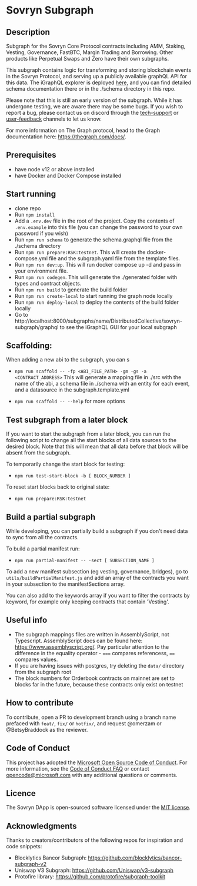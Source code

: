 # Sovryn Subgraph

## Description

Subgraph for the Sovryn Core Protocol contracts including AMM, Staking, Vesting, Governance, FastBTC, Margin Trading and Borrowing. Other products like Perpetual Swaps and Zero have their own subgraphs.

This subgraph contains logic for transforming and storing blockchain events in the Sovryn Protocol, and serving up a publicly available graphQL API for this data. The iGraphQL explorer is deployed [here](https://subgraph.sovryn.app/subgraphs/name/DistributedCollective/sovryn-subgraph/graphql), and you can find detailed schema documentation there or in the ./schema directory in this repo.

Please note that this is still an early version of the subgraph. While it has undergone testing, we are aware there may be some bugs. If you wish to report a bug, please contact us on discord through the [tech-support](https://discord.com/channels/729675474665603133/813119624098611260) or [user-feedback](https://discord.com/channels/729675474665603133/750376232771780608) channels to let us know.

For more information on The Graph protocol, head to the Graph documentation here: https://thegraph.com/docs/.

## Prerequisites

- have node v12 or above installed
- have Docker and Docker Compose installed

## Start running

- clone repo
- Run `npm install`
- Add a `.env.dev` file in the root of the project. Copy the contents of `.env.example` into this file (you can change the password to your own password if you wish)
- Run `npm run schema` to generate the schema.graphql file from the ./schema directory
- Run `npm run prepare:RSK:testnet`. This will create the docker-compose.yml file and the subgraph.yaml file from the template files.
- Run `npm run dev:up`. This will run docker compose up -d and pass in your environment file.
- Run `npm run codegen`. This will generate the ./generated folder with types and contract objects.
- Run `npm run build` to generate the build folder
- Run `npm run create-local` to start running the graph node locally
- Run `npm run deploy-local` to deploy the contents of the build folder locally
- Go to http://localhost:8000/subgraphs/name/DistributedCollective/sovryn-subgraph/graphql to see the iGraphQL GUI for your local subgraph

## Scaffolding:

When adding a new abi to the subgraph, you can s

- `npm run scaffold -- -fp <ABI_FILE_PATH> -gm -gs -a <CONTRACT_ADDRESS>`
  This will generate a mapping file in ./src with the name of the abi, a schema file in ./schema with an entity for each event, and a datasource in the subgraph.template.yml

- `npm run scaffold -- --help` for more options

## Test subgraph from a later block

If you want to start the subgraph from a later block, you can run the following script to change all the start blocks of all data sources to the desired block. Note that this will mean that all data before that block will be absent from the subgraph.

To temporarily change the start block for testing:

- `npm run test-start-block -b [ BLOCK_NUMBER ]`

To reset start blocks back to original state:

- `npm run prepare:RSK:testnet`

## Build a partial subgraph

While developing, you can partially build a subgraph if you don't need data to sync from all the contracts.

To build a partial manifest run:

- `npm run partial-manifest -- -sect [ SUBSECTION_NAME ]`

To add a new manifest subsection (eg vesting, governance, bridges), go to `utils/buildPartialManifest.js` and add an array of the contracts you want in your subsection to the manifestSections array.

You can also add to the keywords array if you want to filter the contracts by keyword, for example only keeping contracts that contain 'Vesting'.

## Useful info

- The subgraph mappings files are written in AssemblyScript, not Typescript. AssemblyScript docs can be found here: https://www.assemblyscript.org/. Pay particular attention to the difference in the equality operator - `===` compares referencess, `==` compares values.
- If you are having issues with postgres, try deleting the `data/` directory from the subgraph root
- The block numbers for Orderbook contracts on mainnet are set to blocks far in the future, because these contracts only exist on testnet

## How to contribute

To contribute, open a PR to development branch using a branch name prefaced with `feat/`, `fix/` or `hotfix/`, and request @omerzam or @BetsyBraddock as the reviewer.

## Code of Conduct

This project has adopted the [Microsoft Open Source Code of Conduct](https://opensource.microsoft.com/codeofconduct/). For more information, see the [Code of Conduct FAQ](https://opensource.microsoft.com/codeofconduct/faq/) or contact [opencode@microsoft.com](mailto:opencode@microsoft.com) with any additional questions or comments.

## Licence

The Sovryn DApp is open-sourced software licensed under the [MIT license](LICENSE).

## Acknowledgments

Thanks to creators/contributors of the following repos for inspiration and code snippets:

- Blocklytics Bancor Subgraph: https://github.com/blocklytics/bancor-subgraph-v2
- Uniswap V3 Subgraph: https://github.com/Uniswap/v3-subgraph
- Protofire library: https://github.com/protofire/subgraph-toolkit

